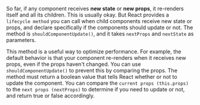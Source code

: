 
So far, if any component receives **new state** or **new props**, it re-renders itself and all its children. 
This is usually okay. 
But React provides a `lifecycle method` you can call when child components receive new state or props, 
and declare specifically if the components should update or not. The method is `shouldComponentUpdate()`, and it 
takes `nextProps` and `nextState` as parameters.

This method is a useful way to optimize performance. For example, the default behavior is that your component re-renders 
when it receives new props, even if the props haven't changed. You can use `shouldComponentUpdate()` to prevent this 
by comparing the props. The method must return a boolean value that tells React whether or not to update the component. 
You can compare the `current props (this.props)` to the `next props (nextProps)` to determine if you need to update or not, 
and return true or false accordingly.
